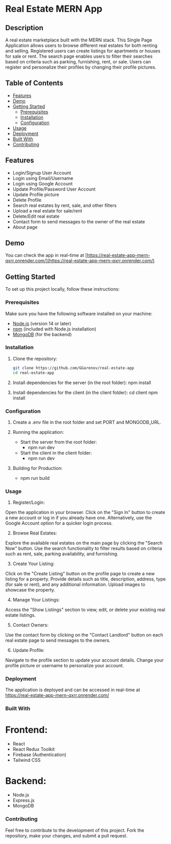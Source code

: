 # Real Estate MERN App

## Description

A real estate marketplace built with the MERN stack. This Single Page Application allows users to browse different real estates for both renting and selling. Registered users can create listings for apartments or houses for sale or rent. The search page enables users to filter their searches based on criteria such as parking, furnishing, rent, or sale. Users can register and personalize their profiles by changing their profile pictures.

## Table of Contents

- [Features](#features)
- [Demo](#demo)
- [Getting Started](#getting-started)
  - [Prerequisites](#prerequisites)
  - [Installation](#installation)
  - [Configuration](#configuration)
- [Usage](#usage)
- [Deployment](#deployment)
- [Built With](#built-with)
- [Contributing](#contributing)


## Features

- Login/Signup User Account
- Login using Email/Username
- Login using Google Account
- Update Profile/Password User Account
- Update Profile picture
- Delete Profile
- Search real estates by rent, sale, and other filters
- Upload a real estate for sale/rent
- Delete/Edit real estate
- Contact form to send messages to the owner of the real estate
- About page

## Demo

You can check the app in real-time at [https://real-estate-app-mern-qxrr.onrender.com/](https://real-estate-app-mern-qxrr.onrender.com/)

## Getting Started

To set up this project locally, follow these instructions:

### Prerequisites

Make sure you have the following software installed on your machine:

- [Node.js](https://nodejs.org/) (version 14 or later)
- [npm](https://www.npmjs.com/) (included with Node.js installation)
- [MongoDB](https://www.mongodb.com/) (for the backend)

### Installation

1. Clone the repository:

   ```bash
   git clone https://github.com/GGarenov/real-estate-app
   cd real-estate-app

2. Install dependencies for the server (in the root folder):
    npm install

3. Install dependencies for the client (in the client folder):
    cd client
    npm install 

### Configuration

1. Create a .env file in the root folder and set PORT and MONGODB_URL.

2. Running the application:
    - Start the server from the root folder:
        - npm run dev
    - Start the client in the client folder:
        - npm run dev

3. Building for Production:
    - npm run build

### Usage

1. Register/Login:

Open the application in your browser.
Click on the "Sign In" button to create a new account or log in if you already have one.
Alternatively, use the Google Account option for a quicker login process.

2. Browse Real Estates:

Explore the available real estates on the main page by clicking the "Search Now" button.
Use the search functionality to filter results based on criteria such as rent, sale, parking availability, and furnishing.

3. Create Your Listing:

Click on the "Create Listing" button on the profile page to create a new listing for a property.
Provide details such as title, description, address, type (for sale or rent), and any additional information.
Upload images to showcase the property.

4. Manage Your Listings:

Access the "Show Listings" section to view, edit, or delete your existing real estate listings.

5. Contact Owners:

Use the contact form by clicking on the "Contact Landlord" button on each real estate page to send messages to the owners.

6. Update Profile:

Navigate to the profile section to update your account details.
Change your profile picture or username to personalize your account.

### Deployment

The application is deployed and can be accessed in real-time at https://real-estate-app-mern-qxrr.onrender.com/

### Built With

# Frontend:
- React
- React Redux Toolkit
- Firebase (Authentication)
- Tailwind CSS

# Backend:
- Node.js
- Express.js
- MongoDB

### Contributing

Feel free to contribute to the development of this project. Fork the repository, make your changes, and submit a pull request.

